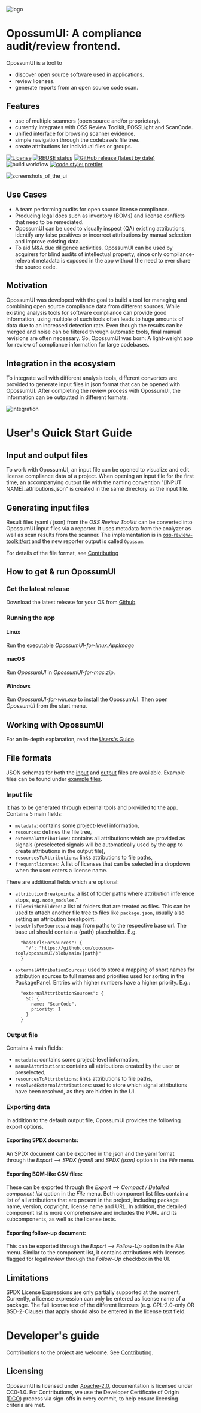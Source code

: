 <!--
SPDX-FileCopyrightText: Facebook, Inc. and its affiliates
SPDX-FileCopyrightText: TNG Technology Consulting GmbH <https://www.tngtech.com>

SPDX-License-Identifier: CC0-1.0
-->

![logo](docs/logo.png)

# OpossumUI: A compliance audit/review frontend.

OpossumUI is a tool to

- discover open source software used in applications.
- review licenses.
- generate reports from an open source code scan.

## Features

- use of multiple scanners (open source and/or proprietary).
- currently integrates with OSS Review Toolkit, FOSSLight and ScanCode.
- unified interface for browsing scanner evidence.
- simple navigation through the codebase’s file tree.
- create attributions for individual files or groups.

[![License](https://img.shields.io/badge/License-Apache%202.0-blue.svg)](https://github.com/opossum-tool/opossumUI/blob/main/LICENSES/Apache-2.0.txt)
[![REUSE status](https://api.reuse.software/badge/git.fsfe.org/reuse/api)](https://api.reuse.software/info/git.fsfe.org/reuse/api)
[![GitHub release (latest by date)](https://img.shields.io/github/v/release/opossum-tool/opossumUI)](https://github.com/opossum-tool/opossumUI/releases/latest)
![build workflow](https://github.com/opossum-tool/opossumUI/actions/workflows/build-and-test.yml/badge.svg)
[![code style: prettier](https://img.shields.io/badge/code_style-prettier-ff69b4.svg?style=flat-square)](https://github.com/prettier/prettier)

![screenshots_of_the_ui](./docs/screenshots_of_the_ui/screenshots_of_the_ui.gif)

## Use Cases

- A team performing audits for open source license compliance.
- Producing legal docs such as inventory (BOMs) and license conflicts that need to be remediated.
- OpossumUI can be used to visually inspect (QA) existing attributions, identify any false positives or incorrect
  attributions by manual selection and improve existing data.
- To aid M&A due diligence activities. OpossumUI can be used by acquirers for blind audits of intellectual property,
  since only compliance-relevant metadata is exposed in the app without the need to ever share the source code.

## Motivation

OpossumUI was developed with the goal to build a tool for managing and combining open source compliance data from
different sources. While existing analysis tools for software compliance can provide good information, using multiple of
such tools often leads to huge amounts of data due to an increased detection rate. Even though the results can be merged
and noise can be filtered through automatic tools, final manual revisions are often necessary. So, OpossumUI was born: A
light-weight app for review of compliance information for large codebases.

## Integration in the ecosystem

To integrate well with different analysis tools, different converters are provided to generate input files in json
format that can be opened with OpossumUI. After completing the review process with OpossumUI, the information can be
outputted in different formats.

![integration](./docs/integration.png)

# <a id="user_quick_start_guide"></a> User's Quick Start Guide

## Input and output files

To work with OpossumUI, an input file can be opened to visualize and edit license compliance data of a project. When
opening an input file for the first time, an accompanying output file with the naming convention
"[INPUT NAME]\_attributions.json" is created in the same directory as the input file.

## Generating input files

Result files (yaml / json) from the _OSS Review Toolkit_ can be converted into OpossumUI input files via a
reporter. It uses metadata from the analyzer as well as scan results from the scanner. The implementation is in
[oss-review-toolkit/ort](https://github.com/oss-review-toolkit/ort) and the new reporter output
is called `Opossum`.

For details of the file format, see [Contributing](CONTRIBUTING.md#file_formats)

## How to get & run OpossumUI

### Get the latest release

Download the latest release for your OS from [Github](https://github.com/opossum-tool/OpossumUI/releases/latest).

### Running the app

#### Linux

Run the executable _OpossumUI-for-linux.AppImage_

#### macOS

Run _OpossumUI_ in _OpossumUI-for-mac.zip_.

#### Windows

Run _OpossumUI-for-win.exe_ to install the OpossumUI. Then open _OpossumUI_ from the start menu.

## Working with OpossumUI

For an in-depth explanation, read the [Users's Guide](USER_GUIDE.md).

## <a id="file_formats"></a> File formats

JSON schemas for both the [input](src/ElectronBackend/input/OpossumInputFileSchema.json)
and [output](src/ElectronBackend/input/OpossumOutputFileSchema.json) files are available. Example files can be found
under [example files](example-files/).

### Input file

It has to be generated through external tools and provided to the app. Contains 5 main fields:

- `metadata`: contains some project-level information,
- `resources`: defines the file tree,
- `externalAttributions`: contains all attributions which are provided as signals (preselected signals will be
  automatically used by the app to create attributions in the output file),
- `resourcesToAttributions`: links attributions to file paths,
- `frequentlicenses`: A list of licenses that can be selected in a dropdown when the user enters a license name.

There are additional fields which are optional:

- `attributionBreakpoints`: a list of folder paths where attribution inference stops, e.g. `node_modules`."
- `filesWithChildren`: a list of folders that are treated as files. This can be used to attach another file tree to
  files like `package.json`, usually also setting an attribution breakpoint.
- `baseUrlsForSources`: a map from paths to the respective base url. The base url should contain a {path} placeholder.
  E.g.
  ```
    "baseUrlsForSources": {
      "/": "https://github.com/opossum-tool/opossumUI/blob/main/{path}"
    }
  ```
- `externalAttributionSources`: used to store a mapping of short names for attribution sources to full names and priorities used for sorting in the PackagePanel. Entries with higher numbers have a higher priority. E.g.:
  ```
    "externalAttributionSources": {
      SC: {
        name: "ScanCode",
        priority: 1
      }
    }
  ```

### Output file

Contains 4 main fields:

- `metadata`: contains some project-level information,
- `manualAttributions`: contains all attributions created by the user or preselected,
- `resourcesToAttributions`: links attributions to file paths,
- `resolvedExternalAttributions`: used to store which signal attributions have been resolved, as they are hidden in the
  UI.

### Exporting data

In addition to the default output file, OpossumUI provides the following export options.

#### Exporting SPDX documents:

An SPDX document can be exported in the json and the yaml format through the _Export_ ⟶ _SPDX (yaml)_ and _SPDX (json)_
option in the _File_ menu.

#### Exporting BOM-like CSV files:

These can be exported through the _Export_ ⟶ _Compact / Detailed component list_ option in the _File_ menu. Both
component list files contain a list of all attributions that are present in the project, including package name,
version, copyright, license name and URL. In addition, the detailed component list is more comprehensive and includes
the PURL and its subcomponents, as well as the license texts.

#### Exporting follow-up document:

This can be exported through the _Export_ ⟶ _Follow-Up_ option in the _File_ menu. Similar to the component list, it
contains attributions with licenses flagged for legal review through the _Follow-Up_ checkbox in the UI.

## Limitations

SPDX License Expressions are only partially supported at the moment. Currently, a license expression can only be entered
as license name of a package. The full license text of the different licenses (e.g. GPL-2.0-only OR BSD-2-Clause) that
apply should also be entered in the license text field.

# Developer's guide

Contributions to the project are welcome. See [Contributing](CONTRIBUTING.md).

## Licensing

OpossumUI is licensed under [Apache-2.0](LICENSE), documentation is licensed under CC0-1.0. For Contributions, we use
the Developer Certificate of Origin ([DCO](DCO.md)) process via sign-offs in every commit, to help ensure licensing
criteria are met.
